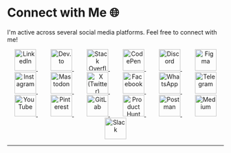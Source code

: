 # Connect with Me 🌐

I'm active across several social media platforms. Feel free to connect with me!

<div align="center">

  <a href="https://www.linkedin.com/in/zobaidulkazi" target="_blank" style="margin: 0 15px;">
    <img src="https://skillicons.dev/icons?i=linkedin" alt="LinkedIn" width="50px" style="transition: transform 0.3s ease;" onmouseover="this.style.transform='scale(1.2)'" onmouseout="this.style.transform='scale(1)'"/>
  </a>
  <a href="https://dev.to/zobaidulkazi" target="_blank" style="margin: 0 15px;">
    <img src="https://skillicons.dev/icons?i=devto" alt="Dev.to" width="50px" style="transition: transform 0.3s ease;" onmouseover="this.style.transform='scale(1.2)'" onmouseout="this.style.transform='scale(1)'"/>
  </a>
  <a href="https://stackoverflow.com/users/19160582/zobaidulkazi" target="_blank" style="margin: 0 15px;">
    <img src="https://skillicons.dev/icons?i=stackoverflow" alt="Stack Overflow" width="50px" style="transition: transform 0.3s ease;" onmouseover="this.style.transform='scale(1.2)'" onmouseout="this.style.transform='scale(1)'"/>
  </a>
  <a href="https://codepen.io/zobkazi" target="_blank" style="margin: 0 15px;">
    <img src="https://skillicons.dev/icons?i=codepen" alt="CodePen" width="50px" style="transition: transform 0.3s ease;" onmouseover="this.style.transform='scale(1.2)'" onmouseout="this.style.transform='scale(1)'"/>
  </a>
  <a href="https://discord.gg/Anes3kYdRT" target="_blank" style="margin: 0 15px;">
    <img src="https://skillicons.dev/icons?i=discord" alt="Discord" width="50px" style="transition: transform 0.3s ease;" onmouseover="this.style.transform='scale(1.2)'" onmouseout="this.style.transform='scale(1)'"/>
  </a>
  <a href="https://www.figma.com/@zobaidulkazi" target="_blank" style="margin: 0 15px;">
    <img src="https://skillicons.dev/icons?i=figma" alt="Figma" width="50px" style="transition: transform 0.3s ease;" onmouseover="this.style.transform='scale(1.2)'" onmouseout="this.style.transform='scale(1)'"/>
  </a>
  <a href="https://www.instagram.com/zobkazi/" target="_blank" style="margin: 0 15px;">
    <img src="https://skillicons.dev/icons?i=instagram" alt="Instagram" width="50px" style="transition: transform 0.3s ease;" onmouseover="this.style.transform='scale(1.2)'" onmouseout="this.style.transform='scale(1)'"/>
  </a>
  <a href="https://mastodon.social/@zobaidulkazi" target="_blank" style="margin: 0 15px;">
    <img src="https://skillicons.dev/icons?i=mastodon" alt="Mastodon" width="50px" style="transition: transform 0.3s ease;" onmouseover="this.style.transform='scale(1.2)'" onmouseout="this.style.transform='scale(1)'"/>
  </a>
  <a href="https://x.com/zobaidulkazi" target="_blank" style="margin: 0 15px;">
    <img src="https://img.icons8.com/?size=50&id=ClbD5JTFM7FA&format=png&color=000000" alt="X (Twitter)" width="50px" style="transition: transform 0.3s ease;" onmouseover="this.style.transform='scale(1.2)'" onmouseout="this.style.transform='scale(1)'"/>
  </a>
  <a href="https://www.facebook.com/zobkazi" target="_blank" style="margin: 0 15px;">
    <img src="https://img.icons8.com/?size=50&id=lRtQAp17Ei7V&format=png&color=000000" alt="Facebook" width="50px" style="transition: transform 0.3s ease;" onmouseover="this.style.transform='scale(1.2)'" onmouseout="this.style.transform='scale(1)'"/>
  </a>
  <a href="https://whatsapp.com/channel/0029VaTXlwuFnSz2LbIuDZ2q" target="_blank" style="margin: 0 15px;">
    <img src="https://img.icons8.com/?size=50&id=7OeRNqg6S7Vf&format=png&color=000000" alt="WhatsApp" width="50px" style="transition: transform 0.3s ease;" onmouseover="this.style.transform='scale(1.2)'" onmouseout="this.style.transform='scale(1)'"/>
  </a>
  <a href="https://t.me/zobaidulkazi" target="_blank" style="margin: 0 15px;">
    <img src="https://img.icons8.com/?size=50&id=63306&format=png&color=000000" alt="Telegram" width="50px" style="transition: transform 0.3s ease;" onmouseover="this.style.transform='scale(1.2)'" onmouseout="this.style.transform='scale(1)'"/>
  </a>
  <a href="https://www.youtube.com/@zobaidulkazi" target="_blank" style="margin: 0 15px;">
    <img src="https://img.icons8.com/?size=50&id=19318&format=png&color=000000" alt="YouTube" width="50px" style="transition: transform 0.3s ease;" onmouseover="this.style.transform='scale(1.2)'" onmouseout="this.style.transform='scale(1)'"/>
  </a>
  <a href="https://pin.it/7yXNl7lx4" target="_blank" style="margin: 0 15px;">
    <img src="https://img.icons8.com/?size=50&id=dC4Zi1OIaLOF&format=png&color=000000" alt="Pinterest" width="50px" style="transition: transform 0.3s ease;" onmouseover="this.style.transform='scale(1.2)'" onmouseout="this.style.transform='scale(1)'"/>
  </a>
  <a href="https://gitlab.com/zbkazi" target="_blank" style="margin: 0 15px;">
    <img src="https://img.icons8.com/?size=50&id=34886&format=png&color=000000" alt="GitLab" width="50px" style="transition: transform 0.3s ease;" onmouseover="this.style.transform='scale(1.2)'" onmouseout="this.style.transform='scale(1)'"/>
  </a>
  <a href="https://www.producthunt.com/@zobaidulkazi" target="_blank" style="margin: 0 15px;">
    <img src="https://img.icons8.com/?size=50&id=82471&format=png&color=FF7A0C" alt="Product Hunt" width="50px" style="transition: transform 0.3s ease;" onmouseover="this.style.transform='scale(1.2)'" onmouseout="this.style.transform='scale(1)'"/>
  </a>
  <a href="https://www.postman.com/zobaidulkazi" target="_blank" style="margin: 0 15px;">
    <img src="https://skillicons.dev/icons?i=postman" alt="Postman" width="50px" style="transition: transform 0.3s ease;" onmouseover="this.style.transform='scale(1.2)'" onmouseout="this.style.transform='scale(1)'"/>
  </a>
  <a href="https://medium.com/@zobaidulkazi" target="_blank" style="margin: 0 15px;">
    <img src="https://img.icons8.com/?size=100&id=GCFsv1L11D1z&format=png&color=000000" alt="Medium" width="50px" style="transition: transform 0.3s ease;" onmouseover="this.style.transform='scale(1.2)'" onmouseout="this.style.transform='scale(1)'"/>
  </a>
  <a href="https://join.slack.com/t/zobaidulkazi/shared_invite/zt-2kz9o36g-TXKnHfMXG" target="_blank" style="margin: 0 15px;">
    <img src="https://skillicons.dev/icons?i=slack" alt="Slack" width="50px" style="transition: transform 0.3s ease;" onmouseover="this.style.transform='scale(1.2)'" onmouseout="this.style.transform='scale(1)'"/>
  </a>

</div>

---
